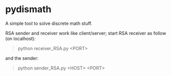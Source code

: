 # pydismath
A simple tool to solve discrete math stuff.

RSA sender and receiver work like client/server; start RSA receiver as follow (on localhost):
> python receiver_RSA.py <PORT\>

and the sender:
> python sender_RSA.py <HOST\> <PORT\>
